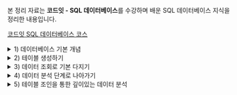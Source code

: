 본 정리 자료는 **코드잇 - SQL 데이터베이스**를 수강하며 배운 SQL 데이터베이스 지식을 정리한 내용입니다.

[코드잇 SQL 데이터베이스 코스](https://www.codeit.kr/courses/sql-database)

<details>
  <summary>1) 데이터베이스 기본 개념</summary>
  <details>
    <summary>데이터베이스와 테이블</summary>

# 데이터베이스와 테이블

## 데이터베이스란?

일정한 체계 속에 저장된 데이터의 집합

데이터는 보통 데이터베이스 안에서 테이블(Table)이라는 형태로 저장됨.

데이터베이스에 저장된 데이터로 시장과 고객을 잘 분석해야 기업이 잘될 수 있음

# 테이블의 row와 column

## 테이블

테이블이란 표 형태로 저장된 데이터의 집합

row는 '행' 이라는 뜻으로, 테이블에서 하나의 개체는 이 row로 표현됨

column은 '열'이라는 뜻으로, 테이블에서 각 개체가 가지는 하나의 속성은 이 column으로 표현됨

  </details>
  <details>
    <summary>DBMS와 SQL</summary>

# DBMS와 SQL

## DBMS (DataBase Management System)

데이터베이스 관리 시스템.

데이터베이스를 관리하는 프로그램

사용하는 DBMS에 따라서 데이터베이스의 종류가 다름

모든 DBMS에서는 SQL이라는 언어를 사용

### SQL (Structured Query Language)

DBMS에 명령을 내리기 위해 사용하는 언어

SQL은 국제 표준이 있어서, 어떤 DBMS에서든 사용할 수 있음

하지만 문제는, 모든 DBMS가 이 표준을 완벽하게 지키지는 않는다는 것

하지만 데이터를 다루는 대부분의 주요 기능은 DBMS마다 큰 차이가 없다

# SQL 국제 표준과 MySQL

## SQL 국제 표준

1970년대 초 IBM에 의해서 System/R이라는 DBMS와 , 이것을 사용하기 위해 필요한 언어인 SEQUEL(Structured English Query Language)가 만들어졌는데, 이후 SEQUEL(씨퀄)은 상표권 문제 때문에 그 이름이 SQL(Structured Query Language)로 변경됨.

2020.09 기준 2019 개정안이 최신임.

## MySQL이란?

MySQL은 페이스북, 유튜브 등을 비롯한 유명 서비스에서 활발히 사용되고 있는 DBMS임

MySQL은 MySQL B이라는 회사에서 개발되었는데, MySQL AB는 2008년 Sun Microsystems에 인수되고, 이 Sun Microsystems는 2010년 Oracle에 인수됨. 이에 따라 자연스럽게 MySQL 또한 Oracle의 소유가 되었음.

MySQL은 오픈 소스 소프트웨어로 누구나 자유롭게 사용할 수 있지만, 만약 MySQL의 소스 코드를 가져다가 일부를 수정하고 자신의 제품의 일부로 만들어서 재배포하는 상황에서 그 소스코드를 공개하지 않으려는 기업이 있다면 이 경우에는 Oracle엑서 제공하는 상업용 라이센스가 필요하다

Oracle은 자사의 기존 DBMS인 오라클과 기업 인수를 통해 얻은 MySQL 둘다 잘 서비스하고 있다고 한다. 둘 다 기술적으로 장단점이 다르고 상호보완적이 면이 있다.

### 오라클

은행, 거래소 등과 같이 데이터 처리의 정확성, 운영의 안정성 등이 엄격하게 요구되는 분야에서 주로 사용되고 있음

신뢰도가 중요한 비즈니스 분야에 적합하게 설계되어 있고, 해당 영역에서의 역사가 길다

### MySQL

우리가 흔히 쓰는 앱, 웹 사이트 같은 서비스를 만들 때 많이 사용 됨

무료로 사용할 수 있고, 좀 더 가볍다.

여러 DBMS 중에서도 특히 일반 사용자가 사용하기 편하다는 평가를 받는다.

요구하는 컴퓨터 성능도 작은 편이라 부담도 덜 함

IT 분야에서 LAMP(Linux + Apache + MySQL + PHP/Perl/Python)라고 하는 개발 플랫폼의 조합이 관용어로 쓰일 정도로 많은 개발자들이 보편적으로 쓰는 DBMS라고 함

# DBMS와 서버-클라이언트 구조

## 클라이언트와 서버

DBMS에는 주요 구성 요소인 두 종류의 프로그램이 있음.

1. **client(클라이언트 프로그램)** : 사용자가 server에 접속해서 원하는 데이터베이스 관련 작업을 할 수 있도록, SQL을 입력할 수 있는 화면 등을 제공하는 프로그램
2. **server(서버 프로그램)**: client로부터 SQL 문 등을 전달받아 데이터베이스 관련 작업을 직접 처리하는 프로그램. (DBMS라고 할 때, 좁은 의미로 이 server 부분만을 가리키는 경우도 있음)

대부분의 DBMS가 client를 통해 server에 접속하는 구조로 되어 있음.

server 안에 DB가 포함되어 있는데, 사실 데이터베이스는 DBMS와 분리된 것이 아니라, 이렇게 server가 직접 저장하고 관리하는 데이터의 집합이다.

결국 DBMS를 사용한다는 것은, **실행되고 있는 server에 client를 이용해서 접속한 후, 원하는 명령을 내린다는 뜻**

### MySQL Workbench

MySQL은 CLI(Command Line Interface) 환경에서 사용할 수도 있지만, Oracle이 공식 제공하는 GUI 환경인 **MySQL Workbench**라는 프로그램을 통해서도 사용할 수 있음

  </details>
  <details>
    <summary>MySQL 데이터베이스</summary>

# 데이터베이스 생성하기

MySQL에서는 데이터베이스를 스키마(Schema)라고 부르기도 함

'쿼리 창'에 SQL문을 입력하여 데이터베이스를 생성한다. `CREATE DATABASE 데이터베이스이름`

꼭 지켜야 하는 규칙은 아니지만, 관습적으로 명령을 대문자로 사용한다고 한다.

테이블이나 db 명과 구분되어 가독성이 더 높다고 한다.

# sys 데이터베이스

workbench를 실행할 때, 따로 생성하지 않았던 **sys**라는 데이터베이스가 이미 존재함.

sys 데이터베이스는 MySQL **서버의 성능 관련 정보**들을 가지고 있는 데이터베이스

## DBMS 사용 용도

사실 DBMS는 사용하는 사람에 따라 사용 용도가 크게 달라짐.

기획자/마케터:

- 데이터베이스에 저장된 데이터를 잘 이용해서 시장 및 고객을 분석

백엔드 개발자 또는 데이터베이스 관리자:

- 데이터가 빠르고 안정적으로, 조회 및 저장될 수 있도록 개발 및 관리

특히 백엔드 개발자 또는 데이터베이스 관리자의 입장에서는 DBMS가 성능 저하 없이 효율적으로 작업을 처리하고 있는지를 체크하는 것이 중요함.

MySQL에서는 이러한 정보를 확인할 수 있는 기본 데이터베이스 중 하나가 **sys**

  </details>
</details>

<details>
  <summary>2) 테이블 생성하기</summary>

# CSV 파일로 테이블 생성하기

MySQL에서는 Table Data Import Wizard를 통해서 CSV(Comma Separated Values) 형식의 파일을 테이블로 불러들일 수 있다.

MySQL에서 각 행의 데이터 타입을 뜻하는 Field Type(Data Type) 에는 int(정수), text(문자열), double(실수) 등이 있다.

# 생성된 테이블 살펴보기

MySQL에서 테이블 오른쪽 스패너 버튼을 클릭하면 테이블 정보를 살펴볼 수 있다.

column의 이름과 데이터 타입을 알 수 있다.

각 column의 이름과 데이터 타입을 함께 고려하면 각 column에 어떤 값들이 들어가 있는지 쉽게 예상할 수 있다

# Primary Key 설정하기

## Primary Key(기본 키)

테이블에서 하나의 row를 고유하게 식별할 수 있게 해주는 column

Primary Key에 해당하는 column 옆에 있는 PK의 체크박스를 체크해주면 column 왼쪽에 있는 아이콘이 열쇠 모양으로 바뀐다.

바뀐 PK 설정을 적용하려면 우측 하단의 apply 버튼을 눌러야 한다. 그러면 Pimary Key를 변경하는 SQL문이 나오며, 다시 한 번 apply 버튼을 누르면 적용된다.

# Primary Key의 종류

Primary Key는 테이블에서 특정 row 하나를 식별하는 역할을 한다.

특정 컬럼을 Primary Key로 설정하면 Primary Key에 같은 값이 있는 row가 추가되는 것을 DBMS가 자동으로 박아주기 때문에 중복된 row가 생길 위험성이 사라진다.

이러한 Primary Key의 종류에는 크게 두 가지가 있다.

## Natural Key

실제로 어떤 개체가 갖고 있는 속성을 나타내는 칼럼이 Primary Key가 됐을 때 이를 Natural Key라고 한다. 예) 주민등록번호

## Surrogate Key

어떤 개체의 속성을 직접적으로 나타내는 컬럼이 아닌, Primary Key로 쓰이기 위해 위적으로 생성된 컬럼

주로 1부터 순차적으로 증가하는 숫자가 들어가게 됨

각 상황마다 적절한 키가 달라진다.

Natural Key는 그 값이 나중에 변경되면 모든 row의 값을 다시 수정해줘야 한다는 문제가 있기 때문에 보통은 Surrogate Key를 선택하는 경우가 더 많다.

# Not Null의 의미

MySQL에서 특정 컬럼의 PK 체크박스에 체크를 할 때 그 컬럼의 NN 체크박스도 동시에 체크가 된다.

이때 NN 은 Not Null을 의미한다.

NULL이라는 것은 그 부분에 값이 없다는 것이다.

주의할 점은 NULL은 0과 다르며, 비어있는 문자열과도 다르다.

NN 체크박스에 체크가 되어있다는 뜻은, 이 컬럼에는 반드시 어떤 값이 들어있어야 한다는 것을 의미한다.

NN이 설정된 컬럼에 NULL이 들어가 있는 row를 추가하려고하면 데이터베이스에서 에러를 내버린다.

Primay Key인 컬럼은 특정 row를 식별하기 위한 컬럼이기 때문에 반드시 Not Null이어야 한다. 따라서 PK 체크박스를 체크할 때 NN 체크박스도 동시에 체크되도록 Workbench에서 자동으로 처리해준 것이다.

# Primary Key와 Auto Increment 속성

## AI (Automatic Inrecement)

Surrogate Key는 보통 1부터 시작해서 1씩 증가하는 정수값을 가진다.

그렇다면 매번 새롭게 추가되는 row의 Surrogate Key인 컬럼의 값은 row의 그것보다 1이 더 큰 정수가 되어야 한다. 대부분의 DBMS에는 매번 새로운 row가 될 때마다 해당 컬럼에 이전보다 1이 더 큰 정수를 자동으로 넣어주는 기능이 존재한다.

컬럼 옆에 있는 AI 체크박스에 체크를 해주고 apply 해주면 이러한 속성이 적용된다.

따라서 row를 삽입할 때 개체의 실제 속성을 나타내는 컬럼의 값만 직접 작성하고 Surrogate Key로 사용하는 컬럼에는 신경쓸 필요가 없다.

# 날짜 관련 컬럼은 DATE 타입으로

CSV 파일을 테이블로 불러올 때 날짜 관련 정보가 TEXT 타입으로 인식될 수 있는데, 이를 DATE 타입으로 바꿔주면 나중에 이 컬럼의 날짜 값을 가지고 1년 후의 날짜를 구하는 등의 작업들을 좀 더 편하게 할 수 있다.

</details>

<details>
  <summary>3) 데이터 조회로 기본 다지기</summary>
  <details>
    <summary>데이터 조회</summary>

# 데이터 조회의 핵심, SELECT과 WHERE

## 데이터 조회 기본 예시

`SELECT 컬럼명 FROM [DB명.]테이블명;`

`SELECT * FROM [practice_main.]member;`

- practice_main 데이터베이스에 있는 member 테이블에서 모든(\*) 컬럼을 가져와라

`SELECT age, gender FROM member;`

- member 테이블에서 age와 gender 컬럼을 가져와라

`SELECT * FROM member WHERE age > 20;`

- member 테이블에서 age 컬럼의 값이 20보다 큰 개체들의 모든 컬럼을 가져와라

# SQL 작성 형식

## 1. SQL 문 끝에는 항상 세미콜론(;)을 써줘야 한다

하나의 SQL 문 끝에는 세미콜론을 써줘야 한다.

SQL 문법 상 세미콜론이 **하나의 SQL 문을 종결하는 단위**이기 때문이다

## 2. SQL 문 안에는 공백이나 개행 등을 자유롭게 넣을 수 있다

`SELECT * FROM practice_main.member WHERE age > 20`

- 이런 식으로 엄청 많은 공백을 주거나,

```sql
SELECT * FROM practice_main.member
	WHERE age > 20
```

- 이런 식으로 SQL 문의 일부분을 한 줄 내리고, 탭을 입력한 후에 쓰는 것도 가능

어떤 방식으로 쓰든, 구분되어야 할 키워드들이 최소한 하나 이상의 공백으로 구분되어 있고, 세미콜론으로 마무리되어 있으면 실행에는 문제가 없다.

이런 점을 이용해서 길이가 긴 SQL 문을 쓸 때는 개행(줄바꿈), 탭 등을 적절하게 활용해서 가독성을 높이는 것이 좋다.

## 3. SQL 문의 대소문자 구분 문자

`SELECT * FROM practice_main.member WHERE age > 20`

위를 보면 MySQL에 기본으로 내장된 키워드들(보통 '예약어' 라 함)은 대문자로 써주고, 나머지 부분은 소문자로 써줬다.

**MySQL의 예약어는 대문자로 적는 것이 관례**이고, 보기에도 좋다.

데이터베이스 이름, 테이블 이름, 컬럼 이름 등은 대소문자를 가리지 않고, 실제로 존재하는 것의 이름을 적어주면 된다.

데이터베이스, 테이블, 컬럼 등의 이름을 짓는 것도 회사마다 일종의 컨벤션들이 있을텐데, 실무에서는 그런 컨벤션에 맞게 지어진 이름들을 작성하게 될 것

예약어들을 소문자로 쓴다고 실행이 안 되는 것은 아니다. 다만, 가독성을 위해 예약어만큼은 꼭 대문자로 쓰는 습관을 들이자.

## 4. 데이터베이스 이름과 테이블 이름

`practice_main.member`과 같이 데이터베이스 이름 뒤에 온점(.)을 붙이고 그 다음에 테이블 이름을 적어줬다. 이렇게 쓰면 해당 데이터베이스 안의 테이블을 가리키는 것인데, 서로 다른 데이터베이스에 같은 이름의 테이블이 존재할 수 있기 때문에 이렇게 써주는 게 좋다.

하지만 항상 이렇게 쓸 필요는 없다.

GUI에서 해당 데이터베이스를 클릭해서 활성화해두거나, 아예 SQL문으로 어떤 데이터베이스를 쓰겠다고 확실하게 정하는 것도 가능하다.

```sql
USE practice_main;
SELECT * FROM member
```

`USE practice_main;`은 practice_main 이라는 데이터베이스를 사용하겠다고 확실히 선언하는 것이다. 그리고 그 뒤로는 그냥 테이블 이름만 써도 괜찮다.

# 조건을 나타내는 다양한 방법

## DATA TYPE = INT

나이가 27 이상

- `SELECT * FROM member WHERE age >=27;`

나이가 30이상 39이하 (30대)

- `SELECT * FROM member WHERE age BETWEEN 30 AND 39;`

나이가 30대가 아닌

- `SELECT * FROM member WHERE age NOT BETWEEN 30 AND 39;`

## DATA TYPE = DATE

가입일이 2019년 1월 1일 이후

- `SELECT * FROM member WHERE sign_up_day > '2019-01-01';`

가입일이 2018년

```sql
SELECT * FROM member
	WHERE sign_up_dat BETWEEN '2018-01-01' AND '2018-12-31';
```

# 문자열 패턴 매칭 조건

## **주소가 서울인 회원**

- `SELECT * FROM member WHERE address LIKE '서울%';`

LIKE는 특정 컬럼 값의 패턴이 '서울%'처럼 생긴 것만 조회

%는 임의의 문자열 길이를 뜻함(0도 포함). 즉, 위의 표현식은 서울로 시작하는 모든 문자열을 뜻함

## 주소가 고양시인 회원

- `SELECT * FROM member WHERE address LIKE '%고양시%';`

고양시 라는 단어 앞 뒤로 임의의 길이를 가진 문자열이 있는 문자열을 뜻함

쉽게 말해, 고양시 가 들어간 모든 문자열을 나타냄

# 그 밖의 알아야 할 표현식

## 1. 같지 않음 (!=, <>)

남자가 '아닌' 회원 조회

- `SELECT * FROM member WHERE gender != 'm';`
- `SELECT * FROM member WHERE gender <> 'm';`

## 2. 이 중에 있는 ~ (IN)

나이가 딱 20살, 또는 30살인 회원들만 조회

- `SELECT * FROM member WHERE age IN (20, 30);`

## 3. 한 글자를 나타내는 \_

LIKE 뒤의 언더바 하나는 문자 하나를 나타낸다.

이메일 주소가 c로 시작하고, 그 뒤에 다섯 글자가 더 있는 row들 조회

- `SELECT * FROM member WHERE email LIKE 'c_____@%';`

# DATE 데이터 타입 관련 함수

## 1. 연도, 월, 일 추출하기

### (1) 1992년에 태어난 회원들만 조회하기

`SELECT * FROM member WHERE YEAR(birthday) = '1992';`

**YEAR 함수**를 사용하면 날짜 값에서 연도만 뽑아낼 수 있음

### (2) 여름(6, 7, 8월)에 가입한 회원들만 조회하기

`SELECT * FROM member WHERE MONTH(sign_up_day) IN (6, 7, 8);`

**MONTH 함수**를 사용하면 날짜값에서 월만 뽑아낼 수 있음.

### (3) 각 달의 후반부(15~31일)에 가입했던 회원들만 조회하기

`SELECT * FROM member WHERE DAYOFMONTH(sign_up_day) BETWEEN 15 AND 31;`

**DAYOFMONTH 함수**는 날짜값에서 일만 뽑아낼 수 있음.

## 2. 날짜 간의 차이 구하기

### 특정 날짜 기준

`DATEDIFF(날짜 a, 날짜 b)` 를 사용하면 '날짜 a - 날짜 b'를 해서 그 차이 일수를 알려준다.

member 테이블에서 각 회원이 가입한 일자가 2019년 1월 1일을 기준으로 며칠 뒤인지를 알아보자.

`SELECT email, sign_up_day, DATEDIFF(sign_up_day, '2019-01-01') FROM member;`

이렇게 하면 이메일 컬럼, 가입일 컬럼, 그리고 가입일에서 2019년 1월 1일을 뺀 컬럼, 이렇게 세 가지 컬럼을 조회할 수 있다.

이처럼 꼭 테이블에 있던 컬럼이 아니더라도 조회할 때는 이런 식으로 새로운 컬럼을 붙여서 볼 수도 있다.

### 오늘 날짜 기준

`DATEDIFF`와 `CURDATE()` 함수 사용

`SELECT email, sign_up_day, CURDATE(), DATEDIFF(sign_up_day, CURDATE()) FROM member;`

- 세번째 컬럼으로 오늘의 날짜를, 그리고 네번째 컬럼으로 '가입일 - 오늘의 날짜'를 볼 수 있다.

### 가입 시점의 나이

`SELECT email, sign_up_day, DATEDIFF(sign_up_day, birthday) / 365 FROM member;`

'가입일 - 생일' 값을 365로 나눠주면 가입 시기의 나이를 알 수 있다.

## 3. 날짜 더하기 빼기

더하기: `DATE_ADD()`

뺴기: `DATE_SUB()`

`DATE_ADD(sign_up_day, INTERVAL 300 DAY)`

- 가입일로부터 300일 지난 날

`DATE_SUB(sign_up_day, INTERVAL 250 DAY)`

- 가입일로부터 250일 전 날짜

## 4. UNIX Timestamp 값

날짜뿐만 아니라 시간까지 포함하는 칼럼은 DATETIME이라는 데이터 타입을 사용한다.

DATETIME 타입의 칼럼에는 보통 '2018-12-31 23:54:59' 이런 식으로 값들이 저장되어 있다.

그런데 어떤 테이블에는 날짜와 시간이 이렇게 예쁜 형식이 아니라, 1553526000 이런 식으로 큰 숫자값이 적혀있는 경우들이 많다. 이런 형식의 날짜시간 값을 **UNIX Timestamp**라고 한다.

UNIX Timestamp는 특정 날짜의 특정 시간을 **1970년 1월 1일을 기준으로, 총 몇 초가 지났는지**로 나타낸 값이다.

`UNIX_TIMESTAMP()` : DATE 타입의 값을 Unix Timestamp로 바꿔주는 함수

`FROM_UNIXTIME()` : Unix Timestamp 값을 사람이 읽을 수 있는 날짜 형태로 바꿔주는 함수

# 여러 개의 조건 달기

## AND

남자이면서 주소가 서울이고, 25세 이상 29세 이하인 회원 조회

```sql
SELECT * FROM member
WHERE gender = 'm'
	AND address LIKE '서울%'
	AND age BETWEEN 25 AND 29;
```

## OR

봄(3~5월) 또는 가을(9~11월)에 가입한 회원 조회

```sql
SELECT * FROM member
WHERE MONTH(sign_up_day) BETWEEN 3 AND 5
	OR MONTH(sign_up_day) BETWEEN 9 AND 11;
```

## AND, OR 혼합

키가 180 이상인 남자 혹은 키가 170 이상인 여자

```sql
SELECT * FROM member
WHERE (gender = 'm' AND height >= 180)
	OR (gender = 'f' AND height >= 170);
```

이렇게 AND 와 OR를 함께 사용할 때에는 먼저 실행해야 되는 부분을 괄호로 감싸주는 게 좋다.

# 여러 조건을 걸 때 주의할 점

## 1. OR를 사용할 때 주의사항

`SELECT * FROM member WHERE id = 1 OR id =2;`

이렇게 적는 게 맞는 표현인데, 간혹 아래와 같이 잘못 적는 경우가 있다.

- `SELECT * FROM member WHERE id = 1 or 2;`

실수로 쓴 `WHERE id = 1 or 2` 이 부분은

1. id = 2 가 TRUE
2. 2

이 두 부분을 나눌 수 있는데, 두 번째 부분이 문제가 된다.

MySQL에서는 0을 False, 0 이외의 숫자는 모두 True로 간주한다.

따라서 두 번째 부분은 항상 True가 되어버린다.

즉, `WHERE id = 1 OR 2`는 곧 `WHERE id = 1 OR TRUE` 와 같은 뜻인데, 이렇게 되면 결국 어떤 row든 다 이 조건을 만족하게 되어버림. 그래서 모든 row가 출력됨

## 2. AND와 OR 간의 우선순위

(1) 성별이 여자이거나 (OR) 나이가 30세 미만

'이면서' (AND)

(2) 키는 180 이상인

회원을 조회하려고 한다.

```sql
SELECT * FROM memeber
WHERE gender = ='f' OR age < 30 AND height > 180;
```

이렇게 조회하면 height 컬럼의 값이 180 이하인 회원들도 많이 보인다.

그 이유는 SQL 문이 실행될 때, AND가 OR보다 우선순위가 더 높기 때문이다.

즉, AND가 OR 보다 먼저 실행된다는 것.

그래서

(1) 성별이 여자이거나(OR)

(2) 나이가 30세 미만이면서(AND) 키가 180 이상인

회원을 조회하게 되는 것

따라서 사용자가 '먼저 실행되기를 원하는 조건'을 괄호로 씌워주는 것이 좋다. 그 이유는 괄호는 AND보다도 우선순위가 높기 때문이다.

원래 의도했던 결과를 얻기 위해서는 아래와 같이 작성하면 된다.

```sql
SELECT * FROM member
WHERE (gender = 'f' OR age < 30) AND height > 180;
```

이처럼 먼저 실행되기 원하는 부분에 괄호를 씌워주면 된다.

이렇게 **조건에 괄호를 씌워주면** AND와 OR 사이의 우선순위를 신경쓰지 않아도 되고, 나중에 SQL 문을 다시 읽었을 때도 이해하기 편하다는 장점이 있다.

조건 단위로 괄호를 씌워주는 습관을 들이면 좋다!

# 문자열 패턴 매칭 조건을 사용할 때 주의할 점

## 1. 이스케이핑(escaping) 문제

문자열 컬럼에 퍼센트 기호(%)가 포함된 row를 찾아야 되는 경우

`LIKE '%%%'` 이렇게 적어주게 되면 임의의 길이를 가진 문자열로 해석되어 모든 문자열이 다 포함된다.

LIKE에서 쓰이는 표현식이 아니라, 문자로서의 %를 나타내려면

`LIKE '%\%%'` 와 같이 표현해주어야 한다.

% 앞에 역슬래쉬(백슬래쉬, backslash) 기호를 붙여줬다.

원래 특정 의미('임의의 길이를 가진 문자열')를 나타내던 문자(%)를 그 특정 의미가 아니라, 일반적인 문자처럼 취급하는 행위를 **이스케이핑(escaping)**이라고 한다.

**어떤 문자가 그것에 부여된 특정한 의미, 기능으로 해석되는 게 아니라 그냥 단순한 문자 하나로 해석되도록 하는 것**을 이스케이핑 이라고 하는 것.

MySQL에서 이스케이핑을 하는 방법은 해당 문자 앞에 역슬래쉬를 붙여주는 것이다.

### (1) ' (작은 따옴표) 이스케이핑

`LIKE '%\'%'`

### (2) \_(언더바) 이스케이핑

`LIKE '%\_%'`

### (3) "(큰 따옴표) 이스케이핑

`LIKE '%\"%'`

## 2. 대소문자 구분 문제

소문자 g가 포함된 문자열을 조회하고 싶다

`LIKE '%g%'` 이렇게 사용할 경우 대문자 G가 포함되어 있는 row 도 조회된다.

이는 MySQL의 기본 설정 때문임.

MySQL에서 테이블에 적용된 설정 중 Info 에서 **Table collectoin** 항목을 보면, 문자열이 서로 동일한지를 비교할 때 적용되는 설정을 나타낸다. **utf8mb4_0900_ai_ci**라는 값이 써 있다. 여기서 **ci**는 **case-insensitive**의 약자로, 문자열이 동일한지 확인할 때 대소문자를 구별하지 않겠다는 뜻임

만약 이 설정을 다른 걸로 변경하면 대소문자 구분을 하도록 바꿀 수도 있겠지만, 데이터베이스 관리자가 아니라면 MySQL 설정을 마음대로 바꿔서는 안되고, 애초에 그럴 수 있는 권한도 없을 것이다.

따라서 어떤 설정에서든 대소문자 구분을 할 수 있는 방법이 필요하다.

`LIKE BINARY '%g%'` 와 같이 문자열 패턴 앞에 BINARY를 붙이면 된다.

BINARY를 붙여준다는 것은 해당 문자열의 0과 1의 조합의 값이 정확히 일치하는 것을 찾으라는 뜻임.

소문자g와 대문자 G는 같은 알파벳이기는 하지만 컴퓨터에서 0과 1의 조합으로 저장될 때 다른 값으로 저장된다. 그리고 BINARY를 붙이는 건 단지 알파벳 비교 뿐만 아니라 대소문자 구분까지 할 수 있도록 0과 1을 보는 수준까지 문자열 비교를 수행하라는 뜻임

  </details>
  <details>
    <summary>데이터 정렬</summary>

# 데이터 정렬해서 보기

## SQL 에서 정렬

'row들을', '특정 컬럼을 기준으로', '순서대로 출력'

키를 기준으로 정렬

```sql
SELECT * FROM member
ORDER BY height ASC;
```

- 오름차순으로 정렬됨.
- ASC - ascending. 안 적어주어도 기본적으로 오름차순으로 정렬된다.
- 안 적어두면 햇갈릴 수 있으니, 적어두는 게 좋다.

```sql
SELECT * FROM member
ORDER BY height DESC;
```

- 내림차순으로 정렬됨
- DESC - descending

몸무게가 70 이상인 남자 회원을 키 오름차순으로 정렬

```sql
SELECT * FROM member
WHERE gender = 'm'
	AND weight >= 70
ORDER BY height ASC;
```

- SQL 문법 상 WHERE 는 ORDER BY 보다 앞에 와야 한다.

## 여러 기준으로 정렬

ORDER BY 는 이름을 먼저 쓴 컬럼을 우선으로 해서 정렬이 차례대로 수행된다.

가입 년도를 기준으로 내림 차순으로 정렬하고, 같은 년도에 가입한 회원들은 이메일을 기준으로 오름차순 정렬

```sql
SELECT * FROM member
ORDER BY YEAR(sign_up_day) DESC, email ASC;
```

# 정렬할 때 주의할 점

정렬 기준의 데이터 타입이 (1) 숫자형(INT 등)인 경우와, (2) 문자열형(TEXT 등)인지에 다라 결과가 달라진다.

INT 타입의 값은 숫자의 대소(크고 작음)를 기준으로 정렬이 수행되지만,

TEXT 타입의 값은 한 문자, 한 문자씩 그 문자 순서를 비교해서 정렬이 수행된다.

따라서, **숫자값이 담긴 컬럼을 정렬 기준으로 할 때는 그 컬럼의 데이터 타입이 숫자형인지, 문자열형인지를 잘 살펴봐야 한다.**

## CAST

이미 TEXT 타입인 컬럼에 있는 숫자값들을 그냥 INT 등의 숫자형 타입으로 보고 정렬할 수도 있다. 정렬할 때 그 컬럼의 값의 데이터 타입을 일시적으로 변경해 주면 된다.

`CAST` 함수를 사용하면 되는데, 보통 프로그램이 세계에서 어떤 변수의 데이터 타입을 바꿀 때 사용되는 단어이다.

`CAST(data AS signed)` data 컬럼에 존재하는 값들의 데이터 타입을 일시적으로 **signed**라는 데이터 타입으로 변환하라는 뜻임

singed는 양수와 음수를 포함한 모든 정수를 나타낼 수 있는 데이터 타입이다.

만약 값에 소수점이 포함되어 있다면, `CAST(data AS decimal)` 과 같이 사용 가능

# 데이터 일부만 추려보기

`LIMIT` 사용

최근에 가입한 회원 10명 조회

```sql
SELECT * FROM member
ORDER BY sign_up_day DESC
LIMIT 10;
```

최근에 가입한 9번째, 10번째 회원 조회

```sql
SELECT * FROM member
ORDER BY sign_up_day DESC
LIMIT 8, 2 # 인덱스가 8인 개체부터 2개 (인덱스는 0부터 시작)
```

# LIMIT과 Pagination

웹사이트들을 보면 사이트 화면 하단에 1, 2, 3, 4, 5 등 페이지를 클릭할 수 있는 버튼을 흔히 볼 수 있음

- 1페이지: 1~10번까지의 내용
- 2페이지: 11~20번까지의 내용
- 3페이지: 21~30번까지의 내용

보통 위와 같이 구성되어 있는데, 새로운 페이지를 누르면 그때마다 10개의 새로운 내용들을 로드(load) 하게 된다.

이런 걸 **페이지네이션(Pagination)**이라고 한다. 전체 결과를 한 번에 로드하는 게 아니라, 이렇게 페이지 단위로 쪼개서 그때그때 요청이 있을 때마다 부분 결과를 조금씩 로드하는 방식을 말한다.

꼭 숫자 클릭 방식이 아니라 하더라도, 스크롤을 내리면 잠시 뒤에 새로운 내용이 더 등장하는 방식도 비슷하다.

Pagination은 개발자에게도 중요한 주제이다. 실제로는 각 페이지 당 내용을 최대한 빠르게 로드하기 위한 추가적인 기법들이 필요하다.

  </details>
</details>

<details>
  <summary>4) 데이터 분석 단계로 나아가기</summary>
  <details>
    <summary>데이터의 특성 구하기 & NULL을 다루는 방법</summary>

# 데이터의 특성 구하기

## 집계함수

`COUNT(컬럼이름)`

- 컬럼에 해당하는 NULL이 아닌 row의 수
- `SELECT COUNT(weight) FROM member;`

`COUNT(*)`

- NULL에 상관없이, 모든 row의 수

`MAX(컬럼이름)`

- 컬럼 최댓값

`MIN(컬럼이름)`

- 컬럼 최솟값

`AVG(컬럼이름)`

- 컬럼 평균값 (NULL 제외)

`SUM(컬럼이름)`

- 컬럼 합계

`STD(컬럼이름)`

- 컬럼 표준편차

## 산술 함수 (Mathematical Function)

SQL에는 집계 함수 말고도, 단순한 산술 연산을 해주는 산술 함수가 있다.

`ABS`

- 절대값

`SQRT`

- 제곱근

`CEIL`

- 올림

`FLOOR`

- 내림

`ROUND`

- 반올림

## 집계 함수와 산술 함수의 차이점

(1) 집계 함수는 특정 컬럼의 여러 row의 값들을 동시에 고려해서 실행되는 함수

(2) 산술 함수는 특정 컬럼의 각 row 값마다 실행되는 함수

# NULL을 다루는 방법

데이터를 분석하는 사람 입장에서는 NULL이 달갑지 않은 존재임. 모든 row와 모든 column에 제대로 된 값이 들어가 있어야 NULL을 따로 처리해주지 않아도 되어서 편리하기 때문. 하지만 현실에서는 데이터에 NULL이 있는 경우가 종종 있음.

## NULL 조회

`SELECT * FROM member WHERE address IS NULL;`

## NULL을 제외하고 조회

`SELECT * FROM member WHERE height IS NOT NULL;`

## NULL을 좀 더 일반적인 단어로 바꿔주기

다른 직군의 사람들은 NULL을 잘 모를 수도 있기 때문에 조금 더 일반적인 단어로 바꿔줄 수 있다.

```sql
SELECT
	COALESCE(height, '####'),
	COALESCE(weight, '----'),
	COALESCE(address, '@@@@')
FROM member;
```

`COALESCE`는 값이 있으면 그 값을 그대로 리턴해 주고, NULL이 있으면 뒤에 파라미터로 넘긴 문자를 리턴해 준다.

# NULL에 관해 알아야 하는 사실

## 1. IS NULL 과 = NULL 은 다르다

**NULL은 어떤 값이 아니기 때문에 애초에 등호(=)를 사용해서 어떤 값과 비교할 수 있는 대상이 아님.**

그래서 IS NULL 이라는 키워드가 별도로 마련된 것.

NULL인지를 확인할 때는 = NULL을 쓰면 안 되고, 반드시 IS NULL을 써야 한다.

마찬가지로, != NULL 이나 <> NULL 도 쓸 수 없고, **IS NOT NULL**이라고 나타내야 한다.

## 2. NULL에는 어떤 연산을 해도 결국 NULL이다.

NULL에는 뭘 더하든, 빼든, 곱하든, 나누든지 간에 항상 NULL이다.

# 이상한 값 제외하는 법

경우에 따라서 이상한 값을 제외하는 방법은 다를 수 있는데, 여러 조건문을 잘 활용하면 된다.

## 나이 범위가 이상한 경우

`SELECT AVG(age) FROM member WHERE age BETWEEN 5 AND 100;`

과 같이 특정 범위의 나이만 포함시킬 수 있다.

## 주소가 이상한 경우

`SELECT * FROM member WHERE address NOT LIKE '%호';`

로 주소 확인 후, 해당하는 회원들에게 주소를 다시 제대로 입력해달라는 메일을 보낼 수도 있겠다.

  </details>
  <details>
    <summary>컬럼 다루기</summary>

# 컬럼끼리 계산하기

## BMI 구하기

BMI = Body Mass Index = 몸무게(kg) / 키(m) ^(2)

```sql
SELECT email, height, weight, weight / ((height / 100) * (height / 100))
FROM member;
```

참고: NULL이 포함된 계산식의 결과는 항상 NULL이다.

# 컬럼에 alias 붙이기

## Alias

Alias = 별명, 별칭

```sql
SELECT
	email,
	height AS 키,
	weight AS 몸무게,
	weight / ((height / 100) * (height / 100)) AS BMI
FROM member;
```

AS를 사용하지 않고 컬럼 뒤에 스페이스바로 한 칸 뛰고 alias를 적어주어도 되지만, 알아보기 쉽게 AS를 써주자

## CONCAT

`CONCAT` 함수를 이용해 여러 컬럼의 값을 한 컬럼에 나타내줄 수 있다.

```sql
SELECT
	email,
	CONCAT(height, 'cm', ', ', weight, 'kg') AS '키와 몸무게',
	weight / ((height / 100) * (height / 100)) AS BMI
FROM member;
```

# 컬럼의 값 변환해서 보기

## CASE 문 활용해서 비만여부 체크하기

25 ≤ BMI: 과체중 또는 비만

18.5 ≤ BMI < 25 : 정상

BMI < 18.5 : 저체중

```sql
SELECT
	email,
	CONCAT(height, 'cm', ', ', weight, 'kg') AS '키와 몸무게',
	weight / ((height / 100) * (height / 100)) AS BMI,

(CASE
	WHEN weight IS NULL OR height IS NULL THEN '비만 여부 알 수 없음'
	WHEN weight / ((height / 100) * (height / 100)) >= 25 THEN '과체중 또는 비만'
	WHEN weight / ((height / 100) * (height / 100)) >= 18.5
		AND weight / ((height / 100) * (height / 100)) < 25
		THEN '정상'
	ELSE '저체중'
END) AS obesity_check

FROM member
ORDER BY obesity_check ASC;
```

# CASE 함수의 종류

## 1. 단순 CASE 함수

```sql
CASE 컬럼 이름
	WHEN 값 THEN 값
	WHEN 값 THEN 값
	WHEN 값 THEN 값
	ELSE 값
END
```

예시

```sql
SELECT email,
CASE age
	WHEN 29 THEN '스물 아홉 살'
	WHEN 30 THEN '서른 살'
	ELSE age
END
FROM member;
```

age 컬럼의 값이 29면 '스물 아홉 살', 30이면 '서른 살' 이라고 표현.

그리고 CASE 함수 중에서 ELSE age는 나머지 경우에는 모두 age 컬럼에 있던 값을 그대로 보여달라는 뜻임

이렇게 CASE문 바로 뒤에 컬럼 이름을 쓰고, 그 컬럼의 값과 어떤 값이 같은지(=)를 비교하는 CASE 함수를 **단순 CASE 함수**라고 한다.

## 2. 검색 CASE 함수

```sql
CASE
	WHEN 조건1 THEN 값
	WHEN 조건2 THEN 값
	WHEN 조건3 THEN 값
	ELSE 값
END
```

이런 CASE 함수에서는 일단 TRUE인 조건을 만나게 되면 거기에 있는 THEN 뒤의 값을 돌려주고, CASE 함수는 종료된다.

검색 CASE 함수는 단순 CASE 함수와 어떤 점이 다를까?

일반적으로 단순 CASE 함수에서는 등호 연산(=) 밖에 할 수 없다는 단점이 있다.

하지만 검색 CASE 함수에서는 사용자가 직접 원하는 대로 조건을 설정할 수 있기 때문에 좀 더 다양한 조건을 걸 수 있다.

# NULL을 다른 값으로 변환하는 다양한 함수

## 1. COALESCE 함수

COALESCE 함수는 괄호 속 인자 중에서 가장 첫번째로 NULL이 아닌 값을 반환한다.

`SELECT COALESCE(height, 'N/A') FROM member;`

- height 컬럼의 NULL들을 'N/A'라는 문자열로 교체했는데, 이는 Not Available, Not Applicable의 줄임말로 테이블에서 어떤 값이 없거나 표현할 수 없는 값일 때를 나타내는 단어임.

`SELECT COALESCE(height, weight * 2.3, 'N/A') FROM member;`

- 이번에는 COALESCE 함수 안에 weight \* 2.3 이라는 식이 추가됨
- 사람의 키가 보통 몸무게에 2.3을 곱한 값이라고 가정한 것. 만약 height 컬럼이 NULL이면 해당 row의 weight 컬럼의 값을 가지고 키를 추론해본 것임
- height 컬럼도 NULL이고 weight 컬럼도 NULL인 row라면 'N/A'가 출력될 것임

## 2. IFNULL 함수

IFNULL 함수는 첫 번째 인자가 NULL인 경우에는 두 번째 인자를 표시하고, NULL이 아니면 해당 값을 그대로 표현한다.

`SELECT IFNULL(height, 'N/A') FROM member;`

## 3. IF 함수

IF 함수는 가장 첫 번째 인자로 어떤 조건식이 온다. 만약 그 조건식의 결과가 True라면 두 번째 인자를 리턴하고, False라면 세 번째 인자를 리턴한다.

`SELECT IF(height IS NOT NULL, height, 'N/A') FROM member;`

## 4. CASE 함수

```sql
SELECT
	CASE
		WHEN height IS NOT NULL THEN height
		ELSE 'N/A'
	END
FROM member;
```

# alias를 붙이고 바로 쓸 수 없는 이유

## 1. 띄어쓰기(스페이스)가 포함된 alias에는 따옴표를 붙여줘야 한다.

만약 컬럼에 스페이스가 포함된 alias를 붙이고 싶다면, 작은 따옴표나 큰 따옴표를 붙여서 alias 부분을 확실하게 표현해주어야 한다.

`SELECT name AS '상품 이름', price FROM item;`

이렇게 하지 않으면 스페이스를 기준으로 구문 해석이 이루어지는 SQL 특성 상 에러가 발생하니까 주의해야 한다.

## 2. SELECT 절에서 설정한 alias를 바로 사용할 수 없는 문제

```sql
SELECT
	email,
	CONCAT(height, 'cm', ', ', weight, 'kg') AS '키와 몸무게',
	weight / ((height / 100) * (height / 100)) AS BMI,

(CASE
	WHEN weight IS NULL OR height IS NULL THEN '비만 여부 알 수 없음'
	WHEN weight / ((height / 100) * (height / 100)) >= 25 THEN '과체중 또는 비만'
	WHEN weight / ((height / 100) * (height / 100)) >= 18.5
		AND weight / ((height / 100) * (height / 100)) < 25
		THEN '정상'
	ELSE '저체중'
END) AS obesity_check

FROM member
ORDER BY obesity_check ASC;
```

우리는 위와 같이 Alias와 CASE 문을 사용한 적이 있다.

그런데 우리는 BMI라는 Alias를 이미 붙였기에 ,CASE 문 안에서 반복되는 부분을 BMI로 표시해서 작성하려고 할 수 있다

하지만 이 경우 오류가 난다.

```sql
SELECT
	email,
	CONCAT(height, 'cm', ', ', weight, 'kg') AS '키와 몸무게',
	weight / ((height / 100) * (height / 100)) AS BMI,

(CASE
	WHEN weight IS NULL OR height IS NULL THEN '비만 여부 알 수 없음'
	WHEN BMI >= 25 THEN '과체중 또는 비만'
	WHEN BMI >= 18.5
		AND BMI < 25
		THEN '정상'
	ELSE '저체중'
END) AS obesity_check

FROM member
ORDER BY obesity_check ASC;
```

실행 결과창을 보면 BMI 라는 컬럼이 Unknown이라고 뜬다.

왜 이 부분이 작동하지 않는 걸까? SQL 문의 실행원리에 대해 잘 알아야 이해할 수 있다.

BMI는 우리가 SELECT 절 안에서 설정한 alias이다. 그런데 BMI 컬럼이 Unknown 이라고 뜨는 건 CASE 함수가 실행될 때는 BMI 라는 alias가 아직 인식되지 않은 상태라고 봐야 한다.

하지만 CASE 문에서 매번 이렇게 똑같은, 그리고 긴 표현을 쓰는 건 보기에 안 좋을 것 같다.

해결 방법이 있는데, 이는 다른 챕터들을 좀 더 배운 뒤 알아보도록 하자.

  </details>
  <details>
    <summary>고유한 값 & 문자열 함수</summary>

# 고유한 값만 보기

## DISTINCT

`DISTINCT` 함수를 이용하면 하나의 컬럼에서 어떤 고유한 값들이 존재하는지 한 눈에 볼 수 있다.

`SELECT DISTINCT(gender) FROM member;`

- 성별 고유한 값만 보기 ('m', 'f')

`SELECT DISTINCT(SUBSTRING(address, 1, 2)) FROM member;`

- SUBSTRING 함수를 이용해 address 컬럼에서 첫번째 문자열부터 2개의 문자를 추출함
- 서울, 경기 등과 같은 문자가 추출되고 DISTINCT를 통해서 고유한 값만 리턴된다.

# 고유한 값의 개수 구하기

## COUNT

`SELECT COUNT(DISTINCT(gender)) FROM member;`

- gender 컬럼에 존재하는 고유한 값의 개수를 구해준다.

`SELECT COUNT(DISTINCT(SUBSTRING(address, 1, 2)) AS region_count FROM member;`

- 회원들이 사는 주요 지역의 고유한 값 개수를 구해준다. (개수를 구하기 전에 이상한 값의 유무에 주의하자)

# 문자열 관련 함수들

## 1. LENGTH 함수

`LENGTH` 함수는 문자열의 길이를 구해준다.

`SELECT *, LENGTH(address) FROM member;`

## 2. UPPER, LOWER 함수

`UPPER`는 문자열을 모두 대문자로 바꿔서 보여주는 함수고,

- `SELECT email, UPPER(email) FROM member;`

`LOWER`는 문자열을 모두 소문자로 바꿔서 보여주는 함수다.

- `SELECT email, LOWER(email) FROM member;`

## 3. LPAD, RPAD 함수

문자열의 왼쪽 또는 오른쪽을 특정 문자열로 채워주는 함수이다.

LPAD는 LEFT + PADDING(채우기)의 줄임말, RPAD 는 RIGHT + PADDING의 줄임말

예를 들어 `LPAD(age, 10, '0')`는 age 컬럼의 값을 왼쪽에 문자 0을 붙여서 총 10자리로 만드는 함수임. 보통 어떤 숫자의 자릿수를 맞출 때 자주 사용하는 함수.

그런데 age 컬럼의 데이터 타입은 숫자를 나타내는 INT 형이었다.

비록 숫자이더라도 문자열 함수 안에 인자로 넣어주면 그 값이 자동으로 문자열로 형 변환되어 계산된다.

## 4. TRIM, LTRIM, RTRIM 함수

이 함수들은 문자열에 존재하는 공백을 제거하는 함수들이다.

LTRIM: 왼쪽 공백 삭제

RTRIM: 오른쪽 공백 삭제

TRIM: 왼쪽, 오른쪽 양쪽 다 공백 삭제

이 함수들이 문자열 내부(중간)에 존재하는 공백을 없애는 건 아니라는 사실에 주의하자.

  </details>
  <details>
    <summary>그루핑</summary>

# 그루핑해서 보기 1

## GROUP BY 이용해서 그루핑(Grouping)하기

`SELECT gender, COUNT(*), AVG(height), MIN(weight) FROM member GROUP BY gender;`

각 그룹의 성별, 개체 수, 평균 키, 몸무게 최솟값 이 출력된다.

COUNT, AVG, MIN과 같은 집계함수는 그루핑을 통해 생성된 각 그룹의 수치적인 특성을 구해준다.

# GROUP BY를 안 썼을 때는?

그루핑은 SQL에서 데이터를 분석할 때 아주 중요한 개념이기 때문에 확실하게 이해하고 넘어가야 한다.

특히 GROUP BY를 써서 그루핑을 하고 난 후에, 생성된 각 그룹(하나의 row로 표현되었던)에 대해서 AVG, MIN 등의 집계 함수가 각각 동작한다는 것을 잘 기억해야 한다.

GROUP BY를 쓰지 않을 때는 테이블의 전체 row가 하나의 그룹이고, 이 하나의 그룹에 대해서 집계 함수가 작동한다.

# 그루핑해서 보기 2

## 회원들의 주소를 주요 지역을 기준으로 그루핑하기

```sql
SELECT
	SUBSTRING(address, 1, 2) as region,
	COUNT(*)
FROM member
GROUP BY SUBSTRING(address, 1, 2);
```

## 여러 개의 컬럼을 기준으로 그루핑하기

```sql
SELECT
	SUBSTRING(address, 1, 2) as region,
	gender,
	COUNT(*)
FROM member
GROUP BY
	SUBSTRING(address, 1, 2),
	gender;
```

그루핑 기준을 늘릴수록 더욱 세분화된 그루핑이 가능하다.

# 그루핑해서 보기 3

## HAVING

HAVING을 이용해서 특정 조건에 부합하는 회원만 조회해 보자. (서울 거주 남성)

```sql
SELECT
	SUBSTRING(address, 1, 2) as region,
	gender,
	COUNT(*)
FROM member
GROUP BY
	SUBSTRING(address, 1, 2),
	gender
HAVING
	region = '서울'
	AND gender = 'm';
```

이 때 WHERE을 사용하면 오류가 난다.

## WHERE와 HAVING

**WHERE**는 테이블에서 **맨 처음 row들을 조회할 때** 조건을 설정하기 위한 구문임

반면에 **HAVING**은 이미 조회된 row들을 다시 그루핑했을 때, **생성된 그룹들 중에서 다시 필터링**할 때 쓰는 구문임

# GROUP BY 를 쓸 때 지켜야 하는 규칙

## 예시

```sql
SELECT SUBSTRING(address, 1, 2) AS region, gender, COUNT(*) FROM member
GROUP BY SUBSTRING(address, 1, 2), gender
HAVING region IS NOT NULL
ORDER BY region ASC, gender DESC;
```

지금 (1) 주요 지역, (2) 성별의 조합을 기준으로 그루핑이 이루어졌다.

이렇게 GROUP BY를 사용할 때에는 중요한 규칙이 하나 있는데,

GROUP BY를 사용할 때는

**SELECT 절에는**

**(1) GROUP BY 뒤에서 사용한 컬럼들**

**또는 (2) COUNT, MAX 등과 같은 집계 함수만** 쓸 수 있다.

이건 거꾸로 말해 GROUP BY 뒤에 쓰지 않은 컬럼 이름을 SELECT 뒤에 쓸 수 없다는 말임

왜 그런 것일까?

그루핑을 하면 각 그룹에 대한 정보가 한 줄로 표시되는데

GROUP BY 뒤에 쓰지 않은, 즉 그루핑 기준으로 사용하지 않은 컬럼명을 SELECT 절 뒤에 써서 조회하려고 하면,

각 그룹의 row들 중에서 해당 컬럼의 값을 어느 row에서 가져와야할 지 결정할 수가 없다.

하지만 그루핑 기준으로 사용하지 않은 컬럼명도 집계함수의 인자로 사용하는 건 괜찮다.

# SELECT 문의 실행 순서

## 더 앞에 나와야 하는 순서

1. SELECT
2. FROM
3. WHERE
4. GROUP BY
5. HAVING
6. ORDER BY
7. LIMIT

## 각 절들이 해석 및 실행되는 순서

1. FROM: 어느 테이블을 대상으로 할 것인지를 먼저 결정한다.
2. WHERE: 해당 테이블에서 특정 조건(들)을 만족하는 row들만 선별한다.
3. GROUP BY: row들을 그루핑 기준대로 그루핑한다. 하나의 그룹은 하나의 row로 표현된다.
4. HAVING: 그루핑 작업 후 생성된 여러 그룹들 중에서, 특정 조건(들)을 만족하는 그룹들만 선볋
5. SELECT: 모든 컬럼 또는 특정 컬럼들을 조회한다. **SELECT 절에서 컬럼이름에 alias를 붙인 게 있다면, 이 이후 단계(ORDER BY, LIMIT)부터는 해당 alias를 사용할 수 있다.**
6. ORDER BY: 각 row를 특정 기준에 따라서 정렬한다.
7. LIMIT: 이전 단계까지 조회된 row들 중 일부 row들만을 추린다.

### 참고

MySQL 에서는 HAVING에서 SELECT의 alias가 적용되는데, 이는 SQL 표준이 아닌 예외적인 모습이다.

# 그루핑해서 보기 4

## WITH ROLLUP 이용해서 부분총계 구하기

ROLLUP = 말다, 소매를 걷어 올리다.

세부 그룹들을 좀 더 큰 단위의 그룹으로 중간중간에 합쳐준다.

먼저 써준 컬럼이 더 상위 기준이 됨. 상위 기준 안에서 각 그룹들을 합친 결과를 출력해 줌

```sql
SELECT SUBSTRING(address, 1, 2) as region, gender, COUNT(*)
FROM member
GROUP BY SUBSTRING(address, 1, 2), gender WITH ROLLUP
HAVING reigon IS NOT NULL
ORDER BY region ASC, gender DESC;
```

## 주의할 점

`HAVING region IS NOT NULL`

이 부분에서 region 컬럼의 값이 NULL인 경우를 제외하고 있는데,

부분총계 컬럼은 합쳐진 컬럼의 값을 NULL로 표시하기 때문에

HAVING 구문에 의해서 원래 region 컬럼이 NULL이 아님에도 불구하고 전체 총계까지도 제외하고 표시되어 버린다.

(1) 원래 region 컬럼이 NULL인 row들은 아예 제외하고 (2)부분 총계는 빠짐없이 보고 싶은데 `HAVING region IS NOT NULL`을 쓰자니 (2)를 만족하지 못하고, 안 쓰면 (1)을 만족하지 못한다.

'원래의 NULL' vs '부분 총계임을 나타내기 위해 사용된 NULL'을 구분할 수 있으면 좋을 것 같은데 어떻게 할 수 있을까?

# WITH ROLLUP에 관해 더 알아보기

## 1. GROUP BY 뒤 기준들의 순서에 따라 WITH ROLLUP의 결과도 달라진다.

일단 member 테이블의 row 들을 총 3가지 컬럼을 기준으로 그루핑해보자.

```sql
SELECT YEAR(birthday) AS b_year, YEAR(sign_up_day) AS s_year, gedner, COUNT(*)
FROM member
GROUP BY YEAR(birthday), YEAR(sign_up_day), gender WITH ROLLUP
ORDER BY b_year DESC;
```

그루핑이 여러 개일 때는 WITH ROLLUP이 점차적으로 넓은 범위의 부분 총계를 보여준다.

마지막 row 에는 모든 컬럼이 NULL인, 즉 세 가지 기준을 모두 고려하지 않은 부분 총계를 보여준다. = 전체 총계

여기서 중요한 점은

**WITH ROLLUP**이 GROUP BY 뒤에 나오는 그루핑 기준의 등장 순서에 **맞춰서** 계층적인 부분 총계를 보여준다는 것이다.

이는 **GROUP BY 뒤에 나오는 그루핑 기준의 순서에 따라 WITH ROLLUP이 출력하는 결과가 달라진다**라는 말이다.

만약 다른 기준을 고려하지 않고 생일에 따른 부분 총계를 보고 싶으면 GROUP BY 바로 뒤에 생일을, 가입일자를 기준으로 한 부분 총계를 보고 싶으면 GROUP BY 바로 뒤에 가입일자를 써주면 되는 것이다.

## 2. NULL임을 나타내기 위해 쓰인 NULL vs. 부분 총계를 나타내기 위해 쓰인 NULL

우리는 WITH ROLLUP을 이용해서 부분 총계를 출력할 때,

우리가 NULL을 볼 때 (1) 이게 원래 있는 NULL을 나타내는 건지, (2) 부분 총계임을 나타내기 위해 쓰인 NULL인 건지 구분 할 수 없다.

이를 구분할 수 있게 해주는 함수가 바로 `GROUPING` 이라는 함수이다.

```sql
SELECT YEAR(sign_up_day) AS s_year, gender, SUBSTRING(address, 1, 2) AS region,
GROUPING(YEAR(sign_up_day)), GROUPING(gender), GROUPING(SUBSTRING(address, 1, 2)),
COUNT(*)
FROM member
GROUP BY YEAR(sign_up_day), gender, SUBSTRING(address, 1, 2) WITH ROLLUP
ORDER BY s_year DESC;
```

`GROUPING` 함수는 그 인자를 그루핑 기준에서 고려하지 않은 부분 총계인 경우에 1을 리턴하고, 그렇지 않은 경우 0을 리턴한다.

원래 NULL이 있던 곳에는 0이 출력되고, 부분 총계를 나타내기 위해 NULL이 쓰인 곳은 1이 출력된다.

즉, `GROUPING` 함수는

(1) 실제로 NULL을 나타내기 위해 쓰인 NULL인 경우에는 0,

(2) 부분 총계를 나타내기 위해 표시된 NULL은 1

을 리턴해서 둘을 구분하게 해주는 함수이다.

  </details>
</details>

<details>
  <summary>5) 테이블 조인을 통한 깊이있는 데이터 분석</summary>
  <details>
    <summary></summary>
  </details>
</details>
